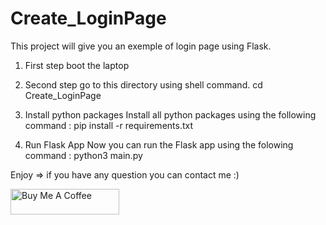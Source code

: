 # Create_LoginPage
This project will give you an exemple of login page using Flask. 

1. First step boot the laptop
2. Second step
go to this directory using shell command. 
cd Create_LoginPage

3. Install python packages
Install all python packages using the following command : pip install -r requirements.txt

4. Run Flask App
Now you can run the Flask app using the folowing command : python3 main.py

Enjoy => if you have any question you can contact me :) 

<a href="https://www.buymeacoffee.com/faoel" target="_blank"><img src="https://cdn.buymeacoffee.com/buttons/default-orange.png" alt="Buy Me A Coffee" height="41" width="174"></a>
